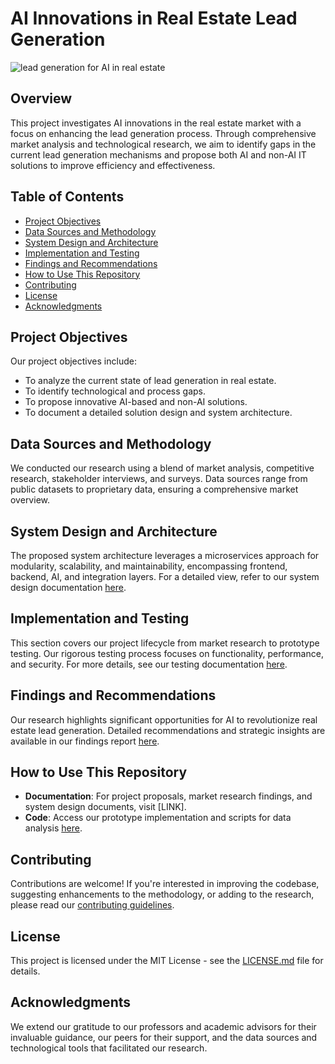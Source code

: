 # AI Innovations in Real Estate Lead Generation

![lead generation for AI in real estate](https://libtitle.com/wp-content/uploads/2023/04/AI-REAL-ESTATE-MARKET.png)


## Overview
This project investigates AI innovations in the real estate market with a focus on enhancing the lead generation process. Through comprehensive market analysis and technological research, we aim to identify gaps in the current lead generation mechanisms and propose both AI and non-AI IT solutions to improve efficiency and effectiveness.

## Table of Contents
- [Project Objectives](#project-objectives)
- [Data Sources and Methodology](#data-sources-and-methodology)
- [System Design and Architecture](#system-design-and-architecture)
- [Implementation and Testing](#implementation-and-testing)
- [Findings and Recommendations](#findings-and-recommendations)
- [How to Use This Repository](#how-to-use-this-repository)
- [Contributing](#contributing)
- [License](#license)
- [Acknowledgments](#acknowledgments)

## Project Objectives
Our project objectives include:
- To analyze the current state of lead generation in real estate.
- To identify technological and process gaps.
- To propose innovative AI-based and non-AI solutions.
- To document a detailed solution design and system architecture.

## Data Sources and Methodology
We conducted our research using a blend of market analysis, competitive research, stakeholder interviews, and surveys. Data sources range from public datasets to proprietary data, ensuring a comprehensive market overview.

## System Design and Architecture
The proposed system architecture leverages a microservices approach for modularity, scalability, and maintainability, encompassing frontend, backend, AI, and integration layers. For a detailed view, refer to our system design documentation [here](LINK).

## Implementation and Testing
This section covers our project lifecycle from market research to prototype testing. Our rigorous testing process focuses on functionality, performance, and security. For more details, see our testing documentation [here](LINK).

## Findings and Recommendations
Our research highlights significant opportunities for AI to revolutionize real estate lead generation. Detailed recommendations and strategic insights are available in our findings report [here](LINK).

## How to Use This Repository
- **Documentation**: For project proposals, market research findings, and system design documents, visit [LINK].
- **Code**: Access our prototype implementation and scripts for data analysis [here](LINK).

## Contributing
Contributions are welcome! If you're interested in improving the codebase, suggesting enhancements to the methodology, or adding to the research, please read our [contributing guidelines](LINK).

## License
This project is licensed under the MIT License - see the [LICENSE.md](LICENSE.md) file for details.

## Acknowledgments
We extend our gratitude to our professors and academic advisors for their invaluable guidance, our peers for their support, and the data sources and technological tools that facilitated our research.
